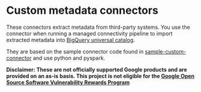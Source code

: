# Custom metadata connectors 

These connectors extract metadata from third-party systems. You use the connector when running a managed connectivity pipeline to import extracted metadata into [BigQuery universal catalog](https://cloud.google.com/dataplex/docs/catalog-overview).

They are based on the sample connector code found in [sample-custom-connector](../sample-custom-connector) and use python and pyspark.

**Disclaimer: These are not officially supported Google products and are provided on an as-is basis. This project is not eligible for the [Google Open Source Software Vulnerability Rewards Program](https://bughunters.google.com/open-source-security)**